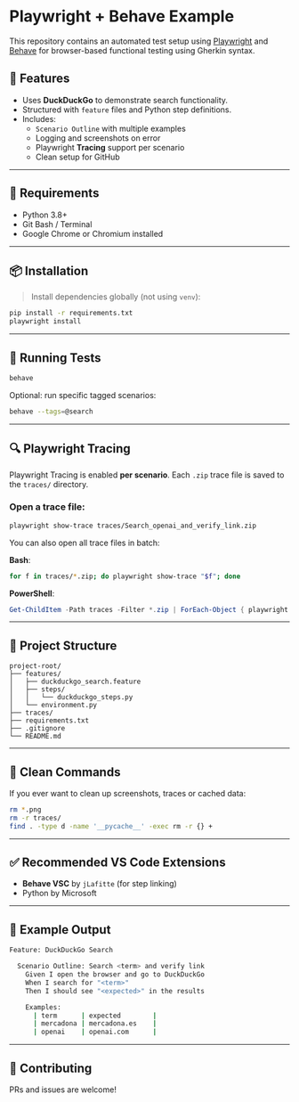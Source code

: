 # Playwright + Behave Example

This repository contains an automated test setup using [Playwright](https://playwright.dev/python/) and [Behave](https://behave.readthedocs.io/en/stable/) for browser-based functional testing using Gherkin syntax.

## 🚀 Features

- Uses **DuckDuckGo** to demonstrate search functionality.
- Structured with `feature` files and Python step definitions.
- Includes:
  - `Scenario Outline` with multiple examples
  - Logging and screenshots on error
  - Playwright **Tracing** support per scenario
  - Clean setup for GitHub

---

## 🧰 Requirements

- Python 3.8+
- Git Bash / Terminal
- Google Chrome or Chromium installed

---

## 📦 Installation

> Install dependencies globally (not using `venv`):

```bash
pip install -r requirements.txt
playwright install
```

---

## 🧪 Running Tests

```bash
behave
```

Optional: run specific tagged scenarios:

```bash
behave --tags=@search
```

---

## 🔍 Playwright Tracing

Playwright Tracing is enabled **per scenario**. Each `.zip` trace file is saved to the `traces/` directory.

### Open a trace file:

```bash
playwright show-trace traces/Search_openai_and_verify_link.zip
```

You can also open all trace files in batch:

**Bash**:

```bash
for f in traces/*.zip; do playwright show-trace "$f"; done
```

**PowerShell**:

```powershell
Get-ChildItem -Path traces -Filter *.zip | ForEach-Object { playwright show-trace $_.FullName }
```

---

## 📝 Project Structure

```
project-root/
├── features/
│   ├── duckduckgo_search.feature
│   ├── steps/
│   │   └── duckduckgo_steps.py
│   └── environment.py
├── traces/
├── requirements.txt
├── .gitignore
└── README.md
```

---

## 🧼 Clean Commands

If you ever want to clean up screenshots, traces or cached data:

```bash
rm *.png
rm -r traces/
find . -type d -name '__pycache__' -exec rm -r {} +
```

---

## ✅ Recommended VS Code Extensions

- **Behave VSC** by `jLafitte` (for step linking)
- Python by Microsoft

---

## 🧪 Example Output

```bash
Feature: DuckDuckGo Search

  Scenario Outline: Search <term> and verify link
    Given I open the browser and go to DuckDuckGo
    When I search for "<term>"
    Then I should see "<expected>" in the results

    Examples:
      | term      | expected        |
      | mercadona | mercadona.es    |
      | openai    | openai.com      |
```

---

## 🤝 Contributing

PRs and issues are welcome!